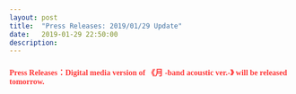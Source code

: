 ```yaml
---
layout: post
title:  "Press Releases: 2019/01/29 Update"
date:   2019-01-29 22:50:00
description: 
---
```


<h4 id="press-releasesdigital-media-version-of-月--band-acoustic-ver--will-be-released-tomorrow"><font face="Microsoft Yahei UI" color="#FF3636">Press Releases：Digital media version of 《月 -band acoustic ver.-》 will be released tomorrow.</font></h4>
